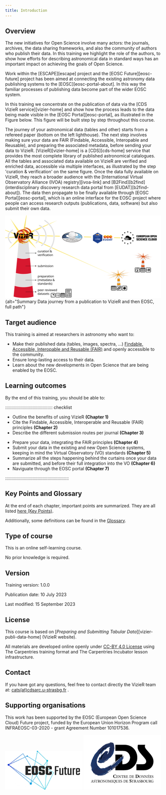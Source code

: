 ```yaml
---
title: Introduction
---
```



## Overview

The new initiatives for Open Science involve many actors: the journals, archives, the data sharing frameworks, and also the community of authors who publish their data. In this training we highlight the role of the authors, to show how efforts for describing astronomical data in standard ways has an important impact on achieving the goals of Open Science.  

Work within the [ESCAPE][escape] project and the [EOSC Future][eosc-future] project has been aimed at connecting the existing astronomy data publishing systems to the [EOSC][eosc-portal-about]. In this way the familiar processes of publishing data become part of the wider EOSC system. 

In this training we concentrate on the publication of data via the [CDS VizieR service][vizier-home] and show how the process leads to the data being made visible in the [EOSC Portal][eosc-portal], as illustrated in the Figure below. This figure will be built step by step throughout this course.

The journey of your astronomical data (tables and other) starts from a refereed paper (bottom on the left lighthouse). The next step involves making sure your data are FAIR (Findable, Accessible, Interopable and Reusable), and preparing the associated metadata, before sending your data to VizieR.
[VizieR][vizier-home] is a [CDS][cds-home] service that provides the most complete library of published astronomical catalogues. All the tables and associated data available on VizieR are verified and enriched data, accessible via multiple interfaces, as illustrated by the step 'curation & verification' on the same figure.
Once the data fully available on VizieR, they reach a broader audience with the [International Virtual Observatory Alliance (IVOA) registry][ivoa-link] and [B2Find][b2find] (interdisciplinary discovery research data portal from [EUDAT][b2find-about]). The data then propagate to be finally available through [EOSC Portal][eosc-portal], which is an online interface for the EOSC project where people can access research outputs (publications, data, software) but also submit their own data.


![Figure: Full data journey from a publication to EOSC. In this course, we will focus on the publication of data via the CDS VizieR service (left lightouse). But the process is similar for other data centers (smaller lighthouses on the right).](https://raw.githubusercontent.com/cds-astro/a-FAIR-journey-for-astronomical-data/main/episodes/images/lighthouse/full.svg){alt="Summary Data journey from a publication to VizieR and then EOSC, full path"}



## Target audience

<!-- Astronomers who want to publish their data (table, images, spectra, …), and make them available to the community, following the FAIR principles. -->
This training is aimed at researchers in astronomy who want to:

- Make their published data (tables, images, spectra, …) <a href="section_fair_astro.html" target="_blank">Findable, Accessible, Interopable and Reusable (FAIR)</a> and openly accessible to the community. 
- Ensure long-lasting access to their data. 
- Learn about the new developments in Open Science that are being enabled by the EOSC.



## Learning outcomes

By the end of this training, you should be able to:

:::::::::::::::::::::::::::::::::::::: checklist

- Outline the benefits of using VizieR **(Chapter 1)**
- Cite the Findable, Accessible, Interoperable and Reusable (FAIR) principles **(Chapter 2)**
- Describe the different submission routes per journal **(Chapter 3)**
<!-- - Define the type of data accepted in VizieR  -->
- Prepare your data, integrating the FAIR principles **(Chapter 4)**  
- Submit your data in the existing and new Open Science systems, keeping in mind the Virtual Observatory (VO) standards **(Chapter 5)**
- Summarize all the steps happening behind the curtains once your data are submitted, and before their full integration into the VO **(Chapter 6)** 
- Naviguate through the EOSC portal **(Chapter 7)**

:::::::::::::::::::::::::::::::::::::::::::::::::::


<!-- -------- -->
## Key Points and Glossary
 
At the end of each chapter, important points are summarized. They are all listed <a href="key-points.html" target="_blank">here (Key Points)</a>.

Additionally, some definitions can be found in the <a href="reference.html#glossary" target="_blank">Glossary</a>.
 


<!-- -------- -->
## Type of course

This is an online self-learning course.

No prior knowledge is required.



<!-- -------- -->
## Version

Training version: 1.0.0

Publication date: 10 July 2023
 
Last modified: 15 September 2023



<!-- -------- -->
## License

This course is based on [*Preparing and Submitting Tabular Data*][vizier-publi-data-home] (VizieR website).


All materials are developed online openly under <a href="LICENSE.html" target="_blank">CC-BY 4.0 License</a> using The Carpentries training format and The Carpentries Incubator lesson infrastructure.



<!-- -------- -->
## Contact

If you have got any questions, feel free to contact directly the VizieR team at: [cats(at)cdsarc.u-strasbg.fr](mailto:cats@cdsarc.u-strasbg.fr) .




<!-- -------- -->
## Supporting organisations

This work has been supported by the EOSC (European Open Science Cloud) Future project, funded by the European Union Horizon Program call INFRAEOSC-03-2020 - grant Agreement Number 101017536.


<p float="left">
	<img src="https://raw.githubusercontent.com/cds-astro/a-FAIR-journey-for-astronomical-data/main/episodes/images/tmp_logos/eosc_future_logo.png" alt="Logo European Open Science Cloud Future- EOSC Future" width="250px" />
	<img src="https://raw.githubusercontent.com/cds-astro/a-FAIR-journey-for-astronomical-data/main/episodes/images/tmp_logos/cds-logo.png" alt="Logo Centre de Données astronomiques de Strasbourg - CDS" width="250px" />
</p>




<!--  ----------------------------------------- -->
<!--            Link references  ==> links.md   -->
<!--  ----------------------------------------- -->


<!--  ----------------------------------------- -->
<!-- Transform link a/href with target="_blank" -->
<!-- Open them in a new window			-->
<!--  ----------------------------------------- -->
<script>
document.querySelectorAll('#main-content a:not([target])').forEach(link => link.setAttribute('target', '_blank'))
</script>


